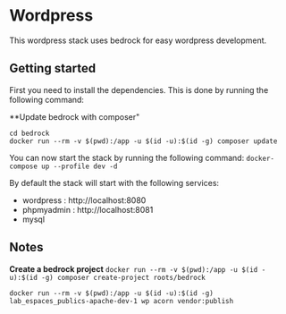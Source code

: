 # Wordpress
This wordpress stack uses bedrock for easy wordpress development.


## Getting started

First you need to install the dependencies. This is done by running the following command:

**Update bedrock with composer"
```
cd bedrock
docker run --rm -v $(pwd):/app -u $(id -u):$(id -g) composer update
```

You can now start the stack by running the following command:
`docker-compose up --profile dev -d`

By default the stack will start with the following services:
- wordpress : http://localhost:8080
- phpmyadmin : http://localhost:8081
- mysql

## Notes

**Create a bedrock project**
`docker run --rm -v $(pwd):/app -u $(id -u):$(id -g) composer create-project roots/bedrock`

`docker run --rm -v $(pwd):/app -u $(id -u):$(id -g) lab_espaces_publics-apache-dev-1 wp acorn vendor:publish`